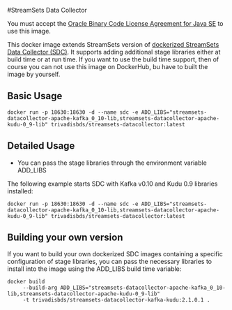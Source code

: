 #StreamSets Data Collector

You must accept the [Oracle Binary Code License Agreement for Java SE](http://www.oracle.com/technetwork/java/javase/terms/license/index.html) to use this image.

This docker image extends StreamSets version of [dockerized StreamSets Data Collector (SDC)](https://hub.docker.com/r/streamsets/datacollector/). It supports adding additional stage libraries either at build time or at run time. If you want to use the build time support, then of course you can not use this image on DockerHub, bu have to built the image by yourself. 

Basic Usage
-----------
`docker run -p 18630:18630 -d --name sdc -e ADD_LIBS="streamsets-datacollector-apache-kafka_0_10-lib,streamsets-datacollector-apache-kudu-0_9-lib" trivadisbds/streamsets-datacollector:latest`

Detailed Usage
--------------
*   You can pass the stage libraries through the environment variable ADD_LIBS

The following example starts SDC with Kafka v0.10 and Kudu 0.9 libraries installed:

`docker run -p 18630:18630 -d --name sdc -e ADD_LIBS="streamsets-datacollector-apache-kafka_0_10-lib,streamsets-datacollector-apache-kudu-0_9-lib" trivadisbds/streamsets-datacollector:latest`


Building your own version
-------------------------

If you want to build your own dockerized SDC images containing a specific configuration of stage libraries, you can pass the necessary libraries to install into the image using the ADD_LIBS build time variable:

```
docker build
     --build-arg ADD_LIBS="streamsets-datacollector-apache-kafka_0_10-lib,streamsets-datacollector-apache-kudu-0_9-lib" 
     -t trivadisbds/streamsets-datacollector-kafka-kudu:2.1.0.1 .
```


